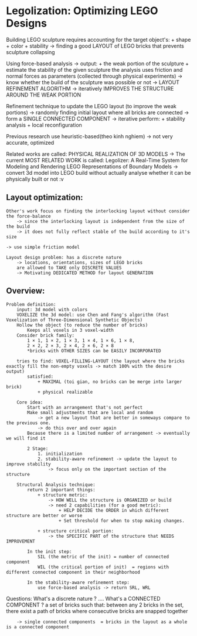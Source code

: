 # Legolization: Optimizing LEGO Designs
Building LEGO sculpture requires accounting for the target object's: 
    + shape
    + color
    + stability 
    -> finding a good LAYOUT of LEGO bricks that prevents sculpture collapsing  

Using force-based analysis 
    -> output: 
        + the weak portion of the sculpture
        + estimate the stability of the given sculpture 
    the analysis uses friction and normal forces as parameters (collected through physical experiments) 
    -> know whether the build of the sculpture was possible or not 
    -> LAYOUT REFINEMENT ALGORITHM -> iteratively IMPROVES THE STRUCTURE AROUND THE WEAK PORTION 

Refinement technique to update the LEGO layout (to improve the weak portions)
    -> randomly finding initial layout where all bricks are connected 
        -> form a SINGLE CONNECTED COMPONENT
    -> iterative perform: 
        + stability analysis
        + local reconfiguration


Previous research use heuristic-based(theo kinh nghiem) -> not very accurate, optimized

Related works are called: PHYSICAL REALIZATION OF 3D MODELS
    -> The current MOST RELATED WORK is called: 
        Legolizer: A Real-Time System for Modeling and Rendering LEGO Representations of Boundary Models
            -> convert 3d model into LEGO build without actually analyse whether it can be physically built or not :v 

## Layout optimization: 
    Other's work focus on finding the interlocking layout without consider the force-balance 
        -> since the interlocking layout is independent from the size of the build 
        -> it does not fully reflect stable of the build according to it's size

    -> use simple friction model 

    Layout design problem: has a discrete nature 
        -> locations, orientations, sizes of LEGO bricks   
        are allowed to TAKE only DISCRETE VALUES 
        -> Motivating DEDICATED METHOD for layout GENERATION

## Overview: 
    Problem definition: 
        input: 3d model with colors 
        VOXELIZE the 3d model: use Chen and Fang's algorithm (Fast Voxelization of Three-Dimensional Synthetic Objects)
        Hollow the object (to reduce the number of bricks)
            Keeps all voxels in 3 voxel-width
        Consider brick family: 
            1 × 1, 1 × 2, 1 × 3, 1 × 4, 1 × 6, 1 × 8, 
            2 × 2, 2 × 3, 2 × 4, 2 × 6, 2 × 8
            *bricks with OTHER SIZES can be EASILY INCORPORATED 

        tries to find: VOXEL-FILLING-LAYOUT (the layout where the bricks exactly fill the non-empty voxels -> match 100% with the desire output)
            satisfied: 
                + MAXIMAL (toi gian, no bricks can be merge into larger brick)
                + physical realizable 

        Core idea: 
            Start with an arrangement that's not perfect
            Make small adjustments that are local and random 
                -> get a new layout that are better in someways compare to the previous one. 
                -> do this over and over again 
            Because there is a limited number of arrangement -> eventually we will find it 

            2 Stage: 
                1. initialization 
                2. stability-aware refinement -> update the layout to improve stability 
                    -> focus only on the important section of the structure 

        Structural Analysis technique:        
            return 2 important things:
                + structure metric:     
                    -> HOW WELL the structure is ORGANIZED or build 
                    -> need 2 capabilities (for a good metric): 
                        + HELP DECIDE the ORDER in which different structure are better or worse
                        + Set threshold for when to stop making changes.

                + structure critical portion: 
                    -> the SPECIFIC PART of the structure that NEEDS IMPROVEMENT 

            In the init step: 
                SIL (the metric of the init) = number of connected component  
                WIL (the critical portion of init)  = regions with different connected component in their neighborhood

            In the stability-aware refinement step:
                use force-based analysis -> return SRL, WRL 


Questions: 
    What's a discrete nature ? 
        ....
    What's a CONNECTED COMPONENT ? 
        a set of bricks such that:
            between any 2 bricks in the set, there exist a path of bricks
            where consecutive bricks are snapped together

        -> single connected components  = bricks in the layout as a whole is a connected component